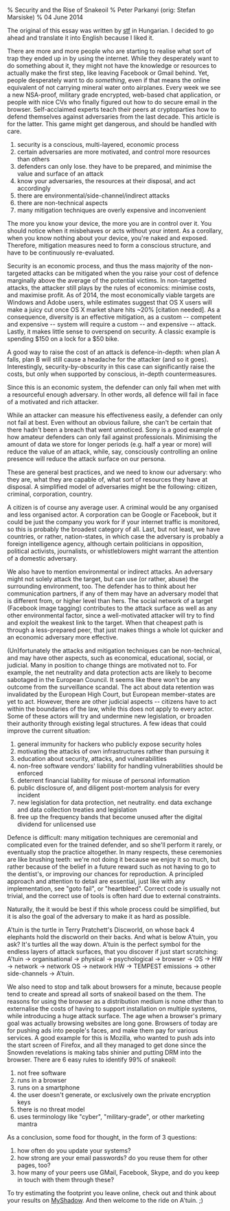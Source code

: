 % Security and the Rise of Snakeoil
% Peter Parkanyi (orig: Stefan Marsiske)
% 04 June 2014

The original of this essay was written by
[stf](https://www.ctrlc.hu/~stef/blog/posts/szekuriti.html) in Hungarian. I
decided to go ahead and translate it into English because I liked it.

There are more and more people who are starting to realise what sort of trap
they ended up in by using the internet. While they desperately want to do
something about it, they might not have the knowledge or resources to actually
make the first step, like leaving Facebook or Gmail behind. Yet, people
desperately want to do *something*, even if that means the online equivalent of
not carrying mineral water onto airplanes. Every week we see a new NSA-proof,
military grade encrypted, web-based chat application, or people with nice CVs
who finally figured out how to do secure email in the browser. Self-acclaimed
experts teach their peers at cryptoparties how to defend themselves against
adversaries from the last decade. This article is for the latter. This game
might get dangerous, and should be handled with care.

1. security is a conscious, multi-layered, economic process
1. certain adversaries are more motivated, and control more resources than others
1. defenders can only lose. they have to be prepared, and minimise the value and surface of an attack
1. know your adversaries, the resources at their disposal, and act accordingly
1. there are environmental/side-channel/indirect attacks
1. there are non-technical aspects
1. many mitigation techniques are overly expensive and inconvenient

The more you know your device, the more you are in control over it. You should
notice when it misbehaves or acts without your intent. As a corollary, when you
know nothing about your device, you're naked and exposed. Therefore, mitigation
measures need to form a conscious structure, and have to be continuously
re-evaluated.

Security is an economic process, and thus the mass majority of the non-targeted
attacks can be mitigated when the you raise your cost of defence marginally
above the average of the potential victims. In non-targetted
attacks, the attacker still plays by the rules of economics: minimise costs, and
maximise profit. As of 2014, the most economically viable targets are Windows
and Adobe users, while estimates suggest that OS X users will make a juicy
cut once OS X market share hits ~20% [citation needed]. As a consequence,
diversity is an effective mitigation, as a custom -- competent and expensive --
system will require a custom -- and expensive -- attack. Lastly, it makes
little sense to overspend on security. A classic example is spending $150 on a
lock for a $50 bike.

A good way to raise the cost of an attack is defence-in-depth: when plan A
falls, plan B will still cause a headache for the attacker (and so it goes).
Interestingly, security-by-obscurity in this case can significantly raise the
costs, but only when supported by conscious, in-depth countermeasures.

Since this is an economic system, the defender can only fail when met with a
resourceful enough adversary. In other words, all defence will fail in face of
a motivated and rich attacker.

While an attacker can measure his effectiveness easily, a defender can only not
fail at best. Even without an obvious failure, she can't be certain that there
hadn't been a breach that went unnoticed. Sony is a good example of how amateur
defenders can only fail against professionals. Minimising the amount of data we
store for longer periods (e.g. half a year or more) will reduce the value of an
attack, while, say, consciously controlling an online presence will reduce the
attack surface on our persona.

These are general best practices, and we need to know our adversary: who they
are, what they are capable of, what sort of resources they have at disposal. A
simplified model of adversaries might be the following: citizen, criminal,
corporation, country.

A citizen is of course any average user. A criminal would be any organised and
less organised actor. A corporation can be Google or Facebook, but it could be
just the company you work for if your internet traffic is monitored, so this is
probably the broadest category of all. Last, but not least, we have countries,
or rather, nation-states, in which case the adversary is probably a foreign
intelligence agency, although certain politicians in opposition, political
activists, journalists, or whistleblowers might warrant the attention of a
domestic adversary.

We also have to mention environmental or indirect attacks. An adversary might
not solely attack the target, but can use (or rather, abuse) the surrounding
environment, too. The defender has to think about her communication partners,
if any of them may have an adversary model that is different from, or higher
level than hers. The social network of a target (Facebook image tagging)
contributes to the attack surface as well as any other environmental factor,
since a well-motivated attacker will try to find and exploit the weakest link
to the target. When that cheapest path is through a less-prepared peer, that
just makes things a whole lot quicker and an economic adversary more effective.

(Un)fortunately the attacks and mitigation techniques can be non-technical, and
may have other aspects, such as economical, educational, social, or judicial.
Many in position to change things are motivated not to. For example, the net
neutrality and data protection acts are likely to become sabotaged in the
European Council. It seems like there won't be any outcome from the
surveillance scandal. The act about data retention was invalidated by the
European High Court, but European member-states are yet to act. However, there
are other judicial aspects -- citizens have to act within the boundaries of the
law, while this does not apply to every actor. Some of these actors will try
and undermine new legislation, or broaden their authority through existing
legal structures. A few ideas that could improve the current situation:

1. general immunity for hackers who publicly expose security holes
1. motivating the attacks of own infrastructures rather than pursuing it
1. education about security, attacks, and vulnerabilities
1. non-free software vendors' liability for handling vulnerabilities should be enforced
1. deterrent financial liability for misuse of personal information
1. public disclosure of, and diligent post-mortem analysis for every incident
1. new legislation for data protection, net neutrality. end data exchange and data collection treaties and legislation
1. free up the frequency bands that become unused after the digital dividend for unlicensed use

Defence is difficult: many mitigation techniques are ceremonial and
complicated even for the trained defender, and so she'll perform it
rarely, or eventually stop the practice altogether. In many respects,
these ceremonies are like brushing teeth: we're not doing it because
we enjoy it so much, but rather because of the belief in a future
reward such as not having to go to the dentist's, or improving our
chances for reproduction. A principled approach and attention to
detail are essential, just like with any implementation, see "goto
fail", or "heartbleed". Correct code is usually not trivial, and the
correct use of tools is often hard due to external constraints.

Naturally, the it would be best if this whole process could be simplified, but
it is also the goal of the adversary to make it as hard as possible.

A'tuin is the turtle in Terry Pratchett's Discworld, on whose back 4 elephants
hold the discworld on their backs. And what is below A'tuin, you ask? It's
turtles all the way down. A'tuin is the perfect symbol for the endless layers
of attack surfaces, that you discover if just start scratching: A'tuin ->
organisational -> physical -> psychological -> browser -> OS  -> HW -> network
-> network OS -> network HW -> TEMPEST emissions -> other side-channels ->
A'tuin.

We also need to stop and talk about browsers for a minute, because people tend
to create and spread all sorts of snakeoil based on the them. The reasons for
using the browser as a distribution medium is none other than to externalise
the costs of having to support installation on multiple systems, while
introducing a huge attack surface. The age when a browser's primary goal was
actually browsing websites are long gone. Browsers of today are for pushing ads
into people's faces, and make them pay for various services. A good example for
this is Mozilla, who wanted to push ads into the start screen of Firefox, and
all they managed to get done since the Snowden revelations is making tabs
shinier and putting DRM into the browser. There are 6 easy rules to identify
99% of snakeoil:

1. not free software
1. runs in a browser
1. runs on a smartphone
1. the user doesn't generate, or exclusively own the private encryption keys
1. there is no threat model
1. uses terminology like "cyber", "military-grade", or other marketing mantra

As a conclusion, some food for thought, in the form of 3 questions:

1. how often do you update your systems?
1. how strong are your email passwords? do you reuse them for other pages, too?
1. how many of your peers use GMail, Facebook, Skype, and do you keep in touch with them through these?

To try estimating the footprint you leave online, check out and think about
your results on [MyShadow](https://myshadow.org). And then welcome to the ride on A'tuin.
;)

